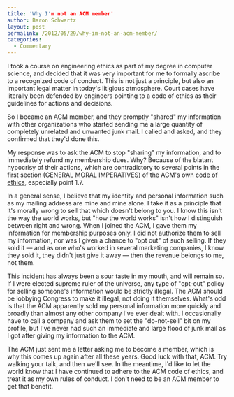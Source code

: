 ```yaml
---
title: 'Why I'm not an ACM member'
author: Baron Schwartz
layout: post
permalink: /2012/05/29/why-im-not-an-acm-member/
categories:
  - Commentary
---
```

I took a course on engineering ethics as part of my degree in computer science, and decided that it was very important for me to formally ascribe to a recognized code of conduct. This is not just a principle, but also an important legal matter in today's litigious atmosphere. Court cases have literally been defended by engineers pointing to a code of ethics as their guidelines for actions and decisions.

So I became an ACM member, and they promptly "shared" my information with other organizations who started sending me a large quantity of completely unrelated and unwanted junk mail. I called and asked, and they confirmed that they'd done this.

My response was to ask the ACM to stop "sharing" my information, and to immediately refund my membership dues. Why? Because of the blatant hypocrisy of their actions, which are contradictory to several points in the first section (GENERAL MORAL IMPERATIVES) of the ACM's own [code of ethics][1], especially point 1.7.

In a general sense, I believe that my identity and personal information such as my mailing address are mine and mine alone. I take it as a principle that it's morally wrong to sell that which doesn't belong to you. I know this isn't the way the world works, but "how the world works" isn't how I distinguish between right and wrong. When I joined the ACM, I gave them my information for membership purposes only. I did not authorize them to sell my information, nor was I given a chance to "opt out" of such selling. If they sold it &#8212; and as one who's worked in several marketing companies, I know they sold it, they didn't just give it away &#8212; then the revenue belongs to me, not them.

This incident has always been a sour taste in my mouth, and will remain so. If I were elected supreme ruler of the universe, any type of "opt-out" policy for selling someone's information would be strictly illegal. The ACM should be lobbying Congress to make it illegal, not doing it themselves. What's odd is that the ACM apparently sold my personal information more quickly and broadly than almost any other company I've ever dealt with. I occasionally have to call a company and ask them to set the "do-not-sell" bit on my profile, but I've never had such an immediate and large flood of junk mail as I got after giving my information to the ACM.

The ACM just sent me a letter asking me to become a member, which is why this comes up again after all these years. Good luck with that, ACM. Try walking your talk, and then we'll see. In the meantime, I'd like to let the world know that I have continued to adhere to the ACM code of ethics, and treat it as my own rules of conduct. I don't need to be an ACM member to get that benefit.

 [1]: http://www.acm.org/about/code-of-ethics
